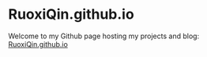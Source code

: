 # RuoxiQin.github.io
Welcome to my Github page hosting my projects and blog: [RuoxiQin.github.io](RuoxiQin.github.io)
